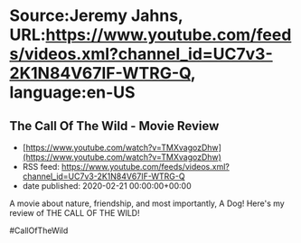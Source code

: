 # Source:Jeremy Jahns, URL:https://www.youtube.com/feeds/videos.xml?channel_id=UC7v3-2K1N84V67IF-WTRG-Q, language:en-US

## The Call Of The Wild - Movie Review
 - [https://www.youtube.com/watch?v=TMXvagozDhw](https://www.youtube.com/watch?v=TMXvagozDhw)
 - RSS feed: https://www.youtube.com/feeds/videos.xml?channel_id=UC7v3-2K1N84V67IF-WTRG-Q
 - date published: 2020-02-21 00:00:00+00:00

A movie about nature, friendship, and most importantly, A Dog! Here's my review of THE CALL OF THE WILD!

#CallOfTheWild

